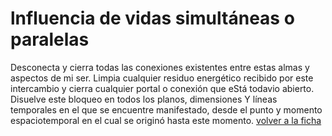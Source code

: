 # lnfluencia de vidas simultáneas o paralelas

Desconecta y cierra todas las conexiones existentes entre estas almas y aspectos de mi ser. Limpia cualquier residuo energético recibido por este intercambio y cierra cualquier portal o conexión que eStá
todavio abierto. Disuelve este bloqueo en todos los planos, dimensiones Y líneas temporales en el que se encuentre manifestado, desde el punto y momento espaciotemporal en el cual se originó hasta este momento.
[volver a la ficha](../ficha.md)
